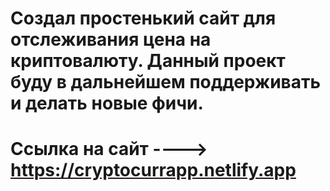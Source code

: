 # Создал простенький сайт для отслеживания цена на криптовалюту. Данный проект буду в дальнейшем поддерживать и делать новые фичи.
# Ссылка на сайт ---->  https://cryptocurrapp.netlify.app
